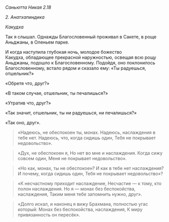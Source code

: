 *Саньютта Никая 2\.18*

*2\. Анатхапиндика*

*Какудха*

Так я слышал\. Однажды Благословенный проживал в Сакете, в роще Аньджаны, в Оленьем парке\.

И когда наступила глубокая ночь, молодое божество Какудха, обладающее прекрасной наружностью, освещая всю рощу Аньджаны, подошло к Благословенному\. Подойдя, оно поклонилось Благословенному, встало рядом и сказало ему: «Ты радуешься, отшельник?»

«Обретя что, друг?»

«В таком случае, отшельник, ты печалишься?»

«Утратив что, друг?»

«Так значит, отшельник, ты ни радуешься, ни печалишься?»

«Так оно, друг»\.

> «Надеюсь, не обеспокоен ты, монах\.
> Надеюсь, наслаждения в тебе нет\.
> Надеюсь, что, когда сидишь один,
> Тебя не покрывает недовольство»\.

> «Дух, не обеспокоен я,
> Но нет во мне и наслаждения\.
> Когда сижу совсем один,
> Меня не покрывает недовольство»\.

> «Но как, монах, ты не обеспокоен?
> И как в тебе нет наслаждения?
> И почему, когда сидишь один,
> Тебя не покрывает недовольство»?

> «К несчастному приходит наслаждение,
> Несчастие — к тому, кто полон наслаждения\.
> Но я — монах без беспокойства, наслаждения,
> Таким меня тебе запомнить нужно, друг»\.

> «Долго искал, и наконец я вижу
> Брахмана, полностью угас который:
> Монах без беспокойства, наслаждения,
> К миру привязанность он пересёк»\.
